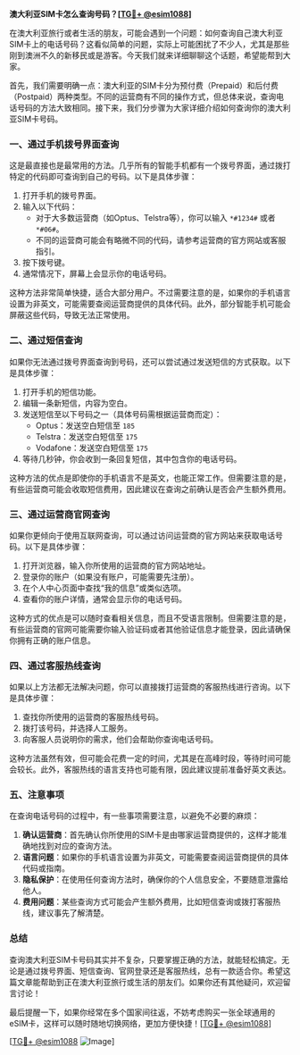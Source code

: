 **澳大利亚SIM卡怎么查询号码？[[TG💪+ @esim1088](https://t.me/s/esim1088)]**

在澳大利亚旅行或者生活的朋友，可能会遇到一个问题：如何查询自己澳大利亚SIM卡上的电话号码？这看似简单的问题，实际上可能困扰了不少人，尤其是那些刚到澳洲不久的新移民或是游客。今天我们就来详细聊聊这个话题，希望能帮到大家。

首先，我们需要明确一点：澳大利亚的SIM卡分为预付费（Prepaid）和后付费（Postpaid）两种类型。不同的运营商有不同的操作方式，但总体来说，查询电话号码的方法大致相同。接下来，我们分步骤为大家详细介绍如何查询你的澳大利亚SIM卡号码。

### **一、通过手机拨号界面查询**
这是最直接也是最常用的方法。几乎所有的智能手机都有一个拨号界面，通过拨打特定的代码即可查询到自己的号码。以下是具体步骤：

1. 打开手机的拨号界面。
2. 输入以下代码：
   - 对于大多数运营商（如Optus、Telstra等），你可以输入 `*#1234#` 或者 `*#06#`。
   - 不同的运营商可能会有略微不同的代码，请参考运营商的官方网站或客服指引。
3. 按下拨号键。
4. 通常情况下，屏幕上会显示你的电话号码。

这种方法非常简单快捷，适合大部分用户。不过需要注意的是，如果你的手机语言设置为非英文，可能需要查阅运营商提供的具体代码。此外，部分智能手机可能会屏蔽这些代码，导致无法正常使用。

### **二、通过短信查询**
如果你无法通过拨号界面查询到号码，还可以尝试通过发送短信的方式获取。以下是具体步骤：

1. 打开手机的短信功能。
2. 编辑一条新短信，内容为空白。
3. 发送短信至以下号码之一（具体号码需根据运营商而定）：
   - Optus：发送空白短信至 `185`
   - Telstra：发送空白短信至 `175`
   - Vodafone：发送空白短信至 `175`
4. 等待几秒钟，你会收到一条回复短信，其中包含你的电话号码。

这种方法的优点是即使你的手机语言不是英文，也能正常工作。但需要注意的是，有些运营商可能会收取短信费用，因此建议在查询之前确认是否会产生额外费用。

### **三、通过运营商官网查询**
如果你更倾向于使用互联网查询，可以通过访问运营商的官方网站来获取电话号码。以下是具体步骤：

1. 打开浏览器，输入你所使用的运营商的官方网站地址。
2. 登录你的账户（如果没有账户，可能需要先注册）。
3. 在个人中心页面中查找“我的信息”或类似选项。
4. 查看你的账户详情，通常会显示你的电话号码。

这种方式的优点是可以随时查看相关信息，而且不受语言限制。但需要注意的是，有些运营商的官网可能需要你输入验证码或者其他验证信息才能登录，因此请确保你拥有正确的账户信息。

### **四、通过客服热线查询**
如果以上方法都无法解决问题，你可以直接拨打运营商的客服热线进行咨询。以下是具体步骤：

1. 查找你所使用的运营商的客服热线号码。
2. 拨打该号码，并选择人工服务。
3. 向客服人员说明你的需求，他们会帮助你查询电话号码。

这种方法虽然有效，但可能会花费一定的时间，尤其是在高峰时段，等待时间可能会较长。此外，客服热线的语言支持也可能有限，因此建议提前准备好英文表达。

### **五、注意事项**
在查询电话号码的过程中，有一些事项需要注意，以避免不必要的麻烦：

1. **确认运营商**：首先确认你所使用的SIM卡是由哪家运营商提供的，这样才能准确地找到对应的查询方法。
2. **语言问题**：如果你的手机语言设置为非英文，可能需要查阅运营商提供的具体代码或指南。
3. **隐私保护**：在使用任何查询方法时，确保你的个人信息安全，不要随意泄露给他人。
4. **费用问题**：某些查询方式可能会产生额外费用，比如短信查询或拨打客服热线，建议事先了解清楚。

### **总结**
查询澳大利亚SIM卡号码其实并不复杂，只要掌握正确的方法，就能轻松搞定。无论是通过拨号界面、短信查询、官网登录还是客服热线，总有一款适合你。希望这篇文章能帮助到正在澳大利亚旅行或生活的朋友们。如果你还有其他疑问，欢迎留言讨论！

最后提醒一下，如果你经常在多个国家间往返，不妨考虑购买一张全球通用的eSIM卡，这样可以随时随地切换网络，更加方便快捷！[[TG💪+ @esim1088](https://t.me/s/esim1088)]

[[TG💪+ @esim1088](https://t.me/s/esim1088) ![Image](https://i.postimg.cc/4NQfJmqS/Snipaste-2025-05-13-00-14-12.png)]